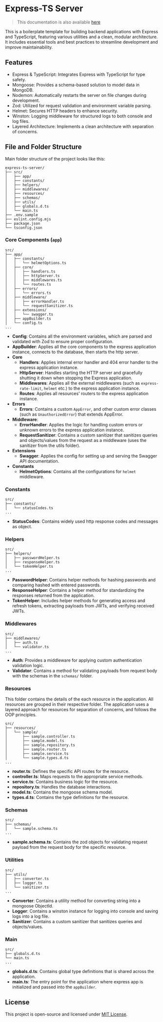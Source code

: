 # Express-TS Server

> This documentation is also available [here](https://caganseyrek.com/projects/ts-express-next)

This is a boilerplate template for building backend applications with Express and TypeScript, featuring various utilities and a clean, modular architecture. It includes essential tools and best practices to streamline development and improve maintainability.

## Features

- Express & TypeScript: Integrates Express with TypeScript for type safety.
- Mongoose: Provides a schema-based solution to model data in MongoDB.
- Nodemon: Automatically restarts the server on file changes during development.
- Zod: Utilized for request validation and environment variable parsing.
- Helmet: Secures HTTP headers to enhance security.
- Winston: Logging middleware for structured logs to both console and log files.
- Layered Architecture: Implements a clean architecture with separation of concerns.

## File and Folder Structure

Main folder structure of the project looks like this:

```
express-ts-server/
├── src/
│   ├── app/
│   ├── constants/
│   ├── helpers/
│   ├── middlewares/
│   ├── resources/
│   ├── schemas/
│   ├── utils/
│   ├── globals.d.ts
│   └── main.ts
├── .env.sample
├── eslint.config.mjs
├── package.json
└── tsconfig.json
```

### Core Components (`app`)

```
src/
├── app/
│   ├── constants/
│   │   └── helmetOptions.ts
│   ├── core/
│   │   ├── handlers.ts
│   │   ├── httpServer.ts
│   │   ├── middlewares.ts
│   │   └── routes.ts
│   ├── errors/
│   │   └── errors.ts
│   ├── middleware/
│   │   ├── errorHandler.ts
│   │   └── requestSanitizer.ts
│   ├── extensions/
│   │   └── swagger.ts
│   ├── appBuilder.ts
│   └── config.ts
...
```

- **Config**: Contains all the environment variables, which are parsed and validated with Zod to ensure proper configuration.
- **AppBuilder**: Applies all the core components to the express application instance, connects to the database, then starts the http server.
- **Core**
  - **Handlers**: Applies internal error handler and 404 error handler to the express application instance.
  - **HttpServer**: Handles starting the HTTP server and gracefully shutting it down when stopping the Express application.
  - **Middlewares**: Applies all the external middlewares (such as `express-rate-limit`, `helmet` etc.) to the express application instance.
  - **Routes**: Applies all resources' routers to the express application instance.
- **Errors**
  - **Errors**: Contains a custom `AppError`, and other custom error classes (such as `UnauthorizedError`) that extends AppError.
- **Middleware**:
  - **ErrorHandler**: Applies the logic for handling custom errors or unknown errors to the express application instance.
  - **RequestSanitizer**: Contains a custom sanitizer that sanitizes queries and objects/values from the request as a middleware (uses the sanitizer from the utils folder).
- **Extensions**
  - **Swagger**: Applies the config for setting up and serving the Swagger API documentation.
- **Constants**
  - **HelmetOptions**: Contains all the configurations for `helmet` middleware.

### Constants

```
src/
├── constants/
│   └── statusCodes.ts
...
```

- **StatusCodes**: Contains widely used http response codes and messages as object.

### Helpers

```
src/
├── helpers/
│   ├── passwordHelper.ts
│   ├── responseHelper.ts
│   └── tokenHelper.ts
...
```

- **PasswordHelper**: Contains helper methods for hashing passwords and comparing hashed with entered passwords.
- **ResponseHelper**: Contains a helper method for standardizing the responses returned from the application.
- **TokenHelper**: Includes helper methods for generating access and refresh tokens, extracting payloads from JWTs, and verifying received JWTs.

### Middlewares

```
src/
├── middlewares/
│   ├── auth.ts
│   └── validator.ts
...
```

- **Auth**: Provides a middleware for applying custom authentication validation logic.
- **Validator**: Contains a method for validating payloads from request body with the schemas in the `schemas/` folder.

### Resources

This folder contains the details of the each resource in the application. All resources are grouped in their respective folder. The application uses a layered approach for resources for separation of concerns, and follows the OOP principles.

```
src/
├── resources/
│   └── sample/
│       ├── sample.controller.ts
│       ├── sample.model.ts
│       ├── sample.repository.ts
│       ├── sample.router.ts
│       ├── sample.service.ts
│       └── sample.types.d.ts
...
```

- **router.ts**: Defines the specific API routes for the resource.
- **controller.ts**: Maps requests to the appropriate service methods.
- **service.ts**: Contains business logic for the resource.
- **repository.ts**: Handles the database interactions.
- **model.ts**: Contains the mongoose schema model.
- **types.d.ts**: Contains the type definitions for the resource.

### Schemas

```
src/
├── schemas/
│   └── sample.schema.ts
...
```

- **sample.schema.ts**: Contains the zod objects for validating request payload from the request body for the specific resource.

### Utilities

```
src/
├── utils/
│   ├── converter.ts
│   ├── logger.ts
│   └── sanitizer.ts
...
```

- **Converter**: Contains a utility method for converting string into a mongoose ObjectId.
- **Logger**: Contains a winston instance for logging into console and saving logs into a log file.
- **Sanitizer**: Contains a custom sanitizer that sanitizes queries and objects/values.

### Main

```
src/
├── globals.d.ts
└── main.ts
...
```

- **globals.d.ts**: Contains global type definitions that is shared across the application.
- **main.ts**: The entry point for the application where express app is initialized and passed into the `appBuilder`.

## License

This project is open-source and licensed under [MIT License](https://github.com/caganseyrek/ts-express-next/blob/main/LICENSE).
